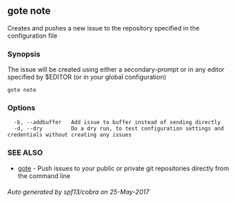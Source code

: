 ## gote note

Creates and pushes a new issue to the repository specified in the configuration file

### Synopsis


The issue will be created using either a secondary-prompt or in any editor specified by $EDITOR (or in your global configuration)

```
gote note
```

### Options

```
  -b, --addbuffer   Add issue to buffer instead of sending directly
  -d, --dry         Do a dry run, to test configuration settings and credentials without creating any issues
```

### SEE ALSO
* [gote](gote.md)	 - Push issues to your public or private git repositories directly from the command line

###### Auto generated by spf13/cobra on 25-May-2017

